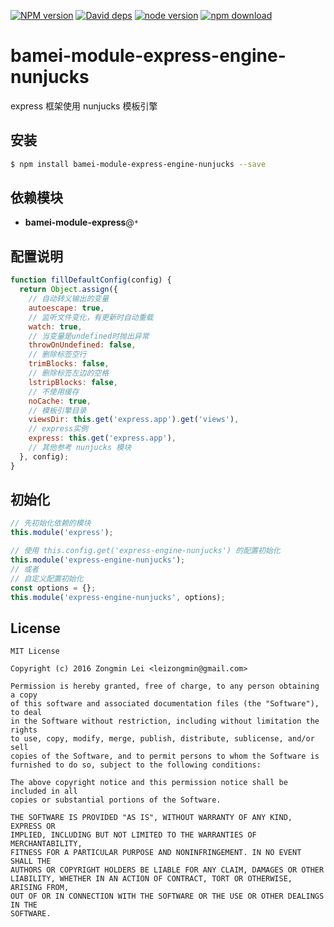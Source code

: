 [![NPM version][npm-image]][npm-url]
[![David deps][david-image]][david-url]
[![node version][node-image]][node-url]
[![npm download][download-image]][download-url]

[npm-image]: https://img.shields.io/npm/v/bamei-module-express-engine-nunjucks.svg?style=flat-square
[npm-url]: https://npmjs.org/package/bamei-module-express-engine-nunjucks
[david-image]: https://img.shields.io/david/leizongmin/bamei.svg?style=flat-square
[david-url]: https://david-dm.org/leizongmin/bamei
[node-image]: https://img.shields.io/badge/node.js-%3E=_4.0-green.svg?style=flat-square
[node-url]: http://nodejs.org/download/
[download-image]: https://img.shields.io/npm/dm/bamei-module-express-engine-nunjucks.svg?style=flat-square
[download-url]: https://npmjs.org/package/bamei-module-express-engine-nunjucks

# bamei-module-express-engine-nunjucks

express 框架使用 nunjucks 模板引擎

## 安装

```bash
$ npm install bamei-module-express-engine-nunjucks --save
```

## 依赖模块

+ **bamei-module-express**@`*`


## 配置说明

```javascript
function fillDefaultConfig(config) {
  return Object.assign({
    // 自动转义输出的变量
    autoescape: true,
    // 监听文件变化，有更新时自动重载
    watch: true,
    // 当变量是undefined时抛出异常
    throwOnUndefined: false,
    // 删除标签空行
    trimBlocks: false,
    // 删除标签左边的空格
    lstripBlocks: false,
    // 不使用缓存
    noCache: true,
    // 模板引擎目录
    viewsDir: this.get('express.app').get('views'),
    // express实例
    express: this.get('express.app'),
    // 其他参考 nunjucks 模块
  }, config);
}
```

## 初始化

```javascript
// 先初始化依赖的模块
this.module('express');

// 使用 this.config.get('express-engine-nunjucks') 的配置初始化
this.module('express-engine-nunjucks');
// 或者
// 自定义配置初始化
const options = {};
this.module('express-engine-nunjucks', options);
```

## License

```
MIT License

Copyright (c) 2016 Zongmin Lei <leizongmin@gmail.com>

Permission is hereby granted, free of charge, to any person obtaining a copy
of this software and associated documentation files (the "Software"), to deal
in the Software without restriction, including without limitation the rights
to use, copy, modify, merge, publish, distribute, sublicense, and/or sell
copies of the Software, and to permit persons to whom the Software is
furnished to do so, subject to the following conditions:

The above copyright notice and this permission notice shall be included in all
copies or substantial portions of the Software.

THE SOFTWARE IS PROVIDED "AS IS", WITHOUT WARRANTY OF ANY KIND, EXPRESS OR
IMPLIED, INCLUDING BUT NOT LIMITED TO THE WARRANTIES OF MERCHANTABILITY,
FITNESS FOR A PARTICULAR PURPOSE AND NONINFRINGEMENT. IN NO EVENT SHALL THE
AUTHORS OR COPYRIGHT HOLDERS BE LIABLE FOR ANY CLAIM, DAMAGES OR OTHER
LIABILITY, WHETHER IN AN ACTION OF CONTRACT, TORT OR OTHERWISE, ARISING FROM,
OUT OF OR IN CONNECTION WITH THE SOFTWARE OR THE USE OR OTHER DEALINGS IN THE
SOFTWARE.
```

